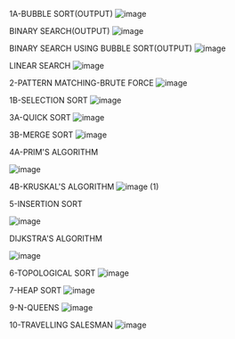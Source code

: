 1A-BUBBLE SORT(OUTPUT)
![image](https://github.com/user-attachments/assets/f5517d90-c34b-421c-974f-13fb1892d347)

BINARY SEARCH(OUTPUT)
![image](https://github.com/user-attachments/assets/af5f5292-4e7c-4186-b24f-ee61e771e29c)

BINARY SEARCH USING BUBBLE SORT(OUTPUT)
![image](https://github.com/user-attachments/assets/464dd906-d09d-4ce0-a6d6-21e245e59216)

LINEAR SEARCH
![image](https://github.com/user-attachments/assets/4ceb7021-6154-461f-87cc-e0bd7c95b01d)

2-PATTERN MATCHING-BRUTE FORCE
![image](https://github.com/user-attachments/assets/5784c506-2cdd-4262-9261-7e4031f69aeb)

1B-SELECTION SORT
![image](https://github.com/user-attachments/assets/8d7cc13c-cfa3-46dd-9b76-fba9ada3af5e)

3A-QUICK SORT
![image](https://github.com/user-attachments/assets/41eb81b1-8188-4369-85df-fd22375cdda8)

3B-MERGE SORT
![image](https://github.com/user-attachments/assets/95d9704b-cdc4-4bdf-8a91-bb1366058487)

4A-PRIM'S ALGORITHM

![image](https://github.com/user-attachments/assets/f1a04552-57ec-48f4-9228-465de39da4ec)

4B-KRUSKAL'S ALGORITHM
![image (1)](https://github.com/user-attachments/assets/82e11d2c-6a9a-4c02-bfb4-c5140634b1a2)

5-INSERTION SORT

![image](https://github.com/user-attachments/assets/fdd468db-ee46-4dd2-b218-cd9b3888842c)

DIJKSTRA'S ALGORITHM

![image](https://github.com/user-attachments/assets/7411d037-5686-47fa-82da-91bfadfe2c7e)

6-TOPOLOGICAL SORT
![image](https://github.com/user-attachments/assets/f765155e-86c6-409b-9f78-ce418c62a6cb)

7-HEAP SORT
![image](https://github.com/user-attachments/assets/2c6b0c7e-5c5f-4cf2-af67-6c8aa75fb36d)

9-N-QUEENS
![image](https://github.com/user-attachments/assets/87e87d11-80e3-43b4-9634-e33aac5307b0)

10-TRAVELLING SALESMAN
![image](https://github.com/user-attachments/assets/ac6f59a7-ea99-4898-881c-4fc4c3e12453)










